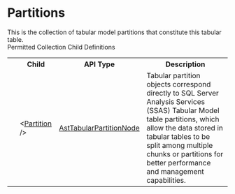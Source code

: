 # Partitions

<div class="LanguageSummary"><div class ="SummaryItem">This is the collection of tabular model partitions that constitute this tabular table.</div></div><div class="SchemaBindingGroup"><div class="SchemaBindingGroupHeader">Permitted Collection Child Definitions</div><table id="SchemaBindingList" class="SchemaBindingList"><tbody><tr><th class="SchemaBindingIconColumnHeader">&nbsp;</th><th class="SchemaBindingNameColumnHeader">Child</th><th class="SchemaBindingTypeColumnHeader">API Type</th><th class="SchemaBindingSummaryColumnHeader">Description</th></tr><tr class="cd0"><td class="SchemaBindingIcon"><div class="NotRequired" /></td><td class="SchemaBindingName"><span class="punc">&lt;</span><a href=Varigence.Languages.Biml.Tabular.AstTabularPartitionNode.html">Partition</a><span class="punc"> /&gt;</span></td><td class="SchemaBindingType"><a href="../api-reference/Varigence.Languages.Biml.Tabular.AstTabularPartitionNode.html">AstTabularPartitionNode</a></td><td class="SchemaBindingSummary">Tabular partition objects correspond directly to SQL Server Analysis Services (SSAS) Tabular Model table partitions, which allow the data stored in tabular tables to be split among multiple chunks or partitions for better performance and management capabilities.</td></tr></tbody></table></div>